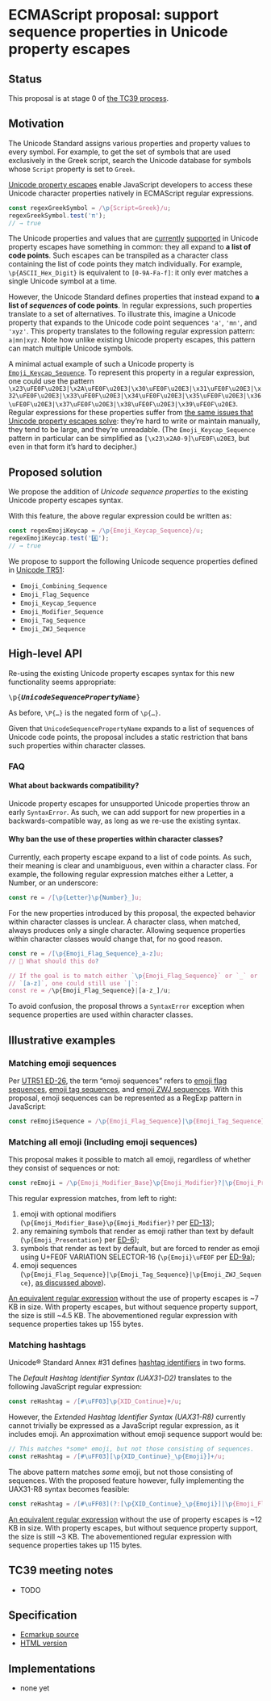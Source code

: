 # ECMAScript proposal: support sequence properties in Unicode property escapes

## Status

This proposal is at stage 0 of [the TC39 process](https://tc39.github.io/process-document/).

## Motivation

The Unicode Standard assigns various properties and property values to every symbol. For example, to get the set of symbols that are used exclusively in the Greek script, search the Unicode database for symbols whose `Script` property is set to `Greek`.

[Unicode property escapes](https://github.com/tc39/proposal-regexp-unicode-sequence-properties) enable JavaScript developers to access these Unicode character properties natively in ECMAScript regular expressions.

```js
const regexGreekSymbol = /\p{Script=Greek}/u;
regexGreekSymbol.test('π');
// → true
```

The Unicode properties and values that are [currently](https://tc39.github.io/ecma262/#table-nonbinary-unicode-properties) [supported](https://tc39.github.io/ecma262/#table-binary-unicode-properties) in Unicode property escapes have something in common: they all expand to **a list of code points**. Such escapes can be transpiled as a character class containing the list of code points they match individually. For example, `\p{ASCII_Hex_Digit}` is equivalent to `[0-9A-Fa-f]`: it only ever matches a single Unicode symbol at a time.

However, the Unicode Standard defines properties that instead expand to **a list of _sequences_ of code points**. In regular expressions, such properties translate to a set of alternatives. To illustrate this, imagine a Unicode property that expands to the Unicode code point sequences `'a'`, `'mn'`, and `'xyz'`. This property translates to the following regular expression pattern: `a|mn|xyz`. Note how unlike existing Unicode property escapes, this pattern can match multiple Unicode symbols.

A minimal actual example of such a Unicode property is [`Emoji_Keycap_Sequence`](https://unicode.org/reports/tr51/). To represent this property in a regular expression, one could use the pattern `\x23\uFE0F\u20E3|\x2A\uFE0F\u20E3|\x30\uFE0F\u20E3|\x31\uFE0F\u20E3|\x32\uFE0F\u20E3|\x33\uFE0F\u20E3|\x34\uFE0F\u20E3|\x35\uFE0F\u20E3|\x36\uFE0F\u20E3|\x37\uFE0F\u20E3|\x38\uFE0F\u20E3|\x39\uFE0F\u20E3`. Regular expressions for these properties suffer from [the same issues that Unicode property escapes solve](https://github.com/tc39/proposal-regexp-unicode-sequence-properties#motivation): they’re hard to write or maintain manually, they tend to be large, and they’re unreadable. (The `Emoji_Keycap_Sequence` pattern in particular can be simplified as `[\x23\x2A0-9]\uFE0F\u20E3`, but even in that form it’s hard to decipher.)

## Proposed solution

We propose the addition of _Unicode sequence properties_ to the existing Unicode property escapes syntax.

With this feature, the above regular expression could be written as:

```js
const regexEmojiKeycap = /\p{Emoji_Keycap_Sequence}/u;
regexEmojiKeycap.test('4️⃣');
// → true
```

We propose to support the following Unicode sequence properties defined in [Unicode TR51](https://unicode.org/reports/tr51/):

- `Emoji_Combining_Sequence`
- `Emoji_Flag_Sequence`
- `Emoji_Keycap_Sequence`
- `Emoji_Modifier_Sequence`
- `Emoji_Tag_Sequence`
- `Emoji_ZWJ_Sequence`

## High-level API

Re-using the existing Unicode property escapes syntax for this new functionality seems appropriate:

<pre>\p{<b><i>UnicodeSequencePropertyName</i></b>}</pre>

As before, `\P{…}` is the negated form of `\p{…}`.

Given that `UnicodeSequencePropertyName` expands to a list of sequences of Unicode code points, the proposal includes a static restriction that bans such properties within character classes.

### FAQ

#### What about backwards compatibility?

Unicode property escapes for unsupported Unicode properties throw an early `SyntaxError`. As such, we can add support for new properties in a backwards-compatible way, as long as we re-use the existing syntax.

#### Why ban the use of these properties within character classes?

Currently, each property escape expand to a list of code points. As such, their meaning is clear and unambiguous, even within a character class. For example, the following regular expression matches either a Letter, a Number, or an underscore:

```js
const re = /[\p{Letter}\p{Number}_]u;
```

For the new properties introduced by this proposal, the expected behavior within character classes is unclear. A character class, when matched, always produces only a single character. Allowing sequence properties within character classes would change that, for no good reason.

```js
const re = /[\p{Emoji_Flag_Sequence}_a-z]u;
// 🤔 What should this do?

// If the goal is to match either `\p{Emoji_Flag_Sequence}` or `_` or
// `[a-z]`, one could still use `|`:
const re = /\p{Emoji_Flag_Sequence}|[a-z_]/u;
```

To avoid confusion, the proposal throws a `SyntaxError` exception when sequence properties are used within character classes.

## Illustrative examples

### Matching emoji sequences

Per [UTR51 ED-26](https://unicode.org/reports/tr51/proposed.html#def_rgi_sequences), the term “emoji sequences” refers to [emoji flag sequences](https://unicode.org/Public/emoji/latest/emoji-sequences.txt), [emoji tag sequences](https://unicode.org/Public/emoji/latest/emoji-sequences.txt), and [emoji ZWJ sequences](https://unicode.org/Public/emoji/latest/emoji-zwj-sequences.txt). With this proposal, emoji sequences can be represented as a RegExp pattern in JavaScript:

```js
const reEmojiSequence = /\p{Emoji_Flag_Sequence}|\p{Emoji_Tag_Sequence}|\p{Emoji_ZWJ_Sequence}/u;
```

### Matching all emoji (including emoji sequences)

This proposal makes it possible to match all emoji, regardless of whether they consist of sequences or not:

```js
const reEmoji = /\p{Emoji_Modifier_Base}\p{Emoji_Modifier}?|\p{Emoji_Presentation}|\p{Emoji}\uFE0F|\p{Emoji_Flag_Sequence}|\p{Emoji_Tag_Sequence}|\p{Emoji_ZWJ_Sequence}/gu;
```

This regular expression matches, from left to right:

1. emoji with optional modifiers (`\p{Emoji_Modifier_Base}\p{Emoji_Modifier}?` per [ED-13](https://unicode.org/reports/tr51/proposed.html#def_emoji_modifier_sequence));
2. any remaining symbols that render as emoji rather than text by default (`\p{Emoji_Presentation}` per [ED-6](https://unicode.org/reports/tr51/proposed.html#def_emoji_presentation));
3. symbols that render as text by default, but are forced to render as emoji using U+FE0F VARIATION SELECTOR-16 (`\p{Emoji}\uFE0F` per [ED-9a](https://unicode.org/reports/tr51/proposed.html#def_emoji_presentation_sequence));
4. emoji sequences (`\p{Emoji_Flag_Sequence}|\p{Emoji_Tag_Sequence}|\p{Emoji_ZWJ_Sequence}`, [as discussed above](#matching-emoji-sequences)).

[An equivalent regular expression](https://github.com/mathiasbynens/emoji-regex) without the use of property escapes is ~7 KB in size. With property escapes, but without sequence property support, the size is still ~4.5 KB. The abovementioned regular expression with sequence properties takes up 155 bytes.

### Matching hashtags

Unicode® Standard Annex #31 defines [hashtag identifiers](https://unicode.org/reports/tr31/#hashtag_identifiers) in two forms.

The _Default Hashtag Identifier Syntax (UAX31-D2)_ translates to the following JavaScript regular expression:

```js
const reHashtag = /[#\uFF03]\p{XID_Continue}+/u;
```

However, the _Extended Hashtag Identifier Syntax (UAX31-R8)_ currently cannot trivially be expressed as a JavaScript regular expression, as it includes emoji. An approximation without emoji sequence support would be:

```js
// This matches *some* emoji, but not those consisting of sequences.
const reHashtag = /[#\uFF03][\p{XID_Continue}_\p{Emoji}]+/u;
```

The above pattern matches *some* emoji, but not those consisting of sequences. With the proposed feature however, fully implementing the UAX31-R8 syntax becomes feasible:

```js
const reHashtag = /[#\uFF03](?:[\p{XID_Continue}_\p{Emoji}]|\p{Emoji_Flag_Sequence}|\p{Emoji_Tag_Sequence}|\p{Emoji_ZWJ_Sequence})+/u;
```

[An equivalent regular expression](https://github.com/mathiasbynens/hashtag-regex) without the use of property escapes is ~12 KB in size. With property escapes, but without sequence property support, the size is still ~3 KB. The abovementioned regular expression with sequence properties takes up 115 bytes.

## TC39 meeting notes

- TODO

## Specification

* [Ecmarkup source](https://github.com/mathiasbynens/proposal-regexp-unicode-sequence-properties/blob/master/spec.html)
* [HTML version](https://mathiasbynens.github.io/proposal-regexp-unicode-sequence-properties/)

## Implementations

* none yet
